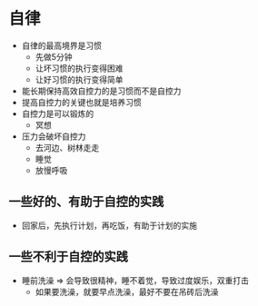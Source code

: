 # 自律
- 自律的最高境界是习惯
  - 先做5分钟
  - 让坏习惯的执行变得困难
  - 让好习惯的执行变得简单
- 能长期保持高效自控力的是习惯而不是自控力
- 提高自控力的关键也就是培养习惯
- 自控力是可以锻炼的
  - 冥想
- 压力会破坏自控力
  - 去河边、树林走走
  - 睡觉
  - 放慢呼吸 

## 一些好的、有助于自控的实践
- 回家后，先执行计划，再吃饭，有助于计划的实施

## 一些不利于自控的实践
- 睡前洗澡 => 会导致很精神，睡不着觉，导致过度娱乐，双重打击
  - 如果要洗澡，就要早点洗澡，最好不要在吊砖后洗澡

